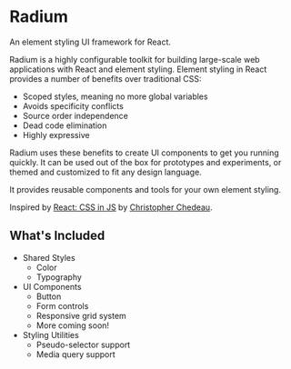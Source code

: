 # Radium

An element styling UI framework for React.

Radium is a highly configurable toolkit for building large-scale web
applications with React and element styling. Element styling in React provides a
number of benefits over traditional CSS:

- Scoped styles, meaning no more global variables
- Avoids specificity conflicts
- Source order independence
- Dead code elimination
- Highly expressive

Radium uses these benefits to create UI components to get you running quickly.
It can be used out of the box for prototypes and experiments, or themed and
customized to fit any design language.

It provides reusable components and tools for your own element styling.

Inspired by <a href="https://speakerdeck.com/vjeux/react-css-in-js">React: CSS
in JS</a> by <a href="https://twitter.com/Vjeux">Christopher Chedeau</a>.

## What's Included

- Shared Styles
  - Color
  - Typography
- UI Components
  - Button
  - Form controls
  - Responsive grid system
  - More coming soon!
- Styling Utilities
  - Pseudo-selector support
  - Media query support
